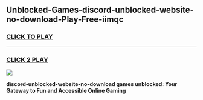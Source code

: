 
## Unblocked-Games-discord-unblocked-website-no-download-Play-Free-iimqc
<h3>
<a href="https://premium76.site?title=discord-unblocked-website-no-download&ref=21A">CLICK TO PLAY</a></h3>
<hr>

<h3>
<a href="https://premium76.site?title=discord-unblocked-website-no-download&ref=21A">CLICK 2 PLAY</a>
  
</h3>

<a href="https://premium76.site?title=discord-unblocked-website-no-download&ref=21A"><img src="https://clearcache.store/games.png"></a>


**discord-unblocked-website-no-download games unblocked: Your Gateway to Fun and Accessible Online Gaming**

